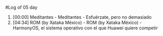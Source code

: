 #Log of 05 day

1. [00:00] Meditantes - Meditantes - Esfuérzate, pero no demasiado
1. [04:34] ROM (by Xataka México) - ROM (by Xataka México) - HarmonyOS, el sistema operativo con el que Huawei quiere competir
